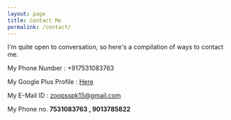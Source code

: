 ```yaml
---
layout: page
title: Contact Me
permalink: /contact/
---
```


I'm quite open to conversation, so here's a compilation of ways to contact me.

My Phone Number : +917531083763

My Google Plus Profile : [Here](https://plus.google.com/u/0/108023656759850062032)

My E-Mail ID : [zoopsspk15@gmail.com](mailto:zoopsspk15@gmail.com)

My Phone no. **7531083763 , 9013785822**
